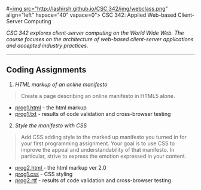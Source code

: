 #<a href="http://webclass.csc.ncsu.edu/"><img src="http://lashirsh.github.io/CSC.342/img/webclass.png" align="left" hspace="40" vspace=0"></a>  CSC 342: Applied Web-based Client-Server Computing 

*CSC 342 explores client-server computing on the World Wide Web. The course focuses on the architecture of web-based client-server applications and accepted industry practices.*

---------
## Coding Assignments

1. *HTML markup of an online manifesto* 
 >Create a page describing an online manifesto in HTML5 alone.
 - <a href="http://lashirsh.github.io/CSC.342/prog1.html">prog1.html</a> - the html markup
 - <a href="http://lashirsh.github.io/CSC.342/prog1.txt">prog1.txt</a> - results of code validation and cross-browser testing


2. *Style the manifesto with CSS*
 >Add CSS adding style to the marked up manifesto you turned in for your first programming assignment. 
 >Your goal is to use CSS to improve the appeal and understandability of that manifesto. In particular, strive to express the emotion expressed in your content.
 - <a href="http://lashirsh.github.io/CSC.342/prog2.html">prog2.html </a> - the html markup ver 2.0
 - <a href="http://lashirsh.github.io/CSC.342/prog2.css">prog1.css</a> - CSS styling
 - <a href="http://lashirsh.github.io/CSC.342/prog2.rtf">prog2.rtf</a> - results of code validation and cross-browser testing 
